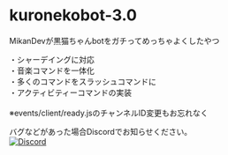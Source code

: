 # kuronekobot-3.0

MikanDevが黒猫ちゃんbotをガチってめっちゃよくしたやつ

・シャーデイングに対応<br>
・音楽コマンドを一体化<br>
・多くのコマンドをスラッシュコマンドに<br>
・アクティビティーコマンドの実装<br>
<br>
※events/client/ready.jsのチャンネルID変更もお忘れなく

バグなどがあった場合Discordでお知らせください。<br>
[![Discord](https://discordapp.com/api/guilds/867038364552396860/widget.png?style=banner4)](https://discord.gg/Y6w5Jv3EAR)
